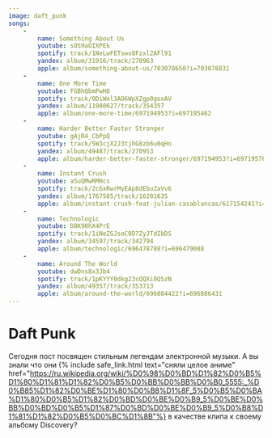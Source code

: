 ```yaml
---
image: daft_punk
songs:
    -
        name: Something About Us
        youtube: sOS9aOIXPEk
        spotify: track/1NeLwFETswx8Fzxl2AFl91
        yandex: album/31916/track/270963
        apple: album/something-about-us/703078650?i=703078831
    -
        name: One More Time
        youtube: FGBhQbmPwH8
        spotify: track/0DiWol3AO6WpXZgp0goxAV
        yandex: album/11980627/track/354357
        apple: album/one-more-time/697194953?i=697195462
    -
        name: Harder Better Faster Stronger
        youtube: gAjR4_CbPpQ
        spotify: track/5W3cjX2J3tjhG8zb6u0qHn
        yandex: album/49487/track/270953
        apple: album/harder-better-faster-stronger/697194953?i=697195787
    -
        name: Instant Crush
        youtube: a5uQMwRMHcs
        spotify: track/2cGxRwrMyEAp8dEbuZaVv6
        yandex: album/1767585/track/16201635
        apple: album/instant-crush-feat-julian-casablancas/617154241?i=617154362
    -
        name: Technologic
        youtube: D8K90hX4PrE
        spotify: track/1iNeZGJsoC0D7ZyJTdIbDS
        yandex: album/34597/track/342794
        apple: album/technologic/696478788?i=696479088
    -
        name: Around The World
        youtube: dwDns8x3Jb4
        spotify: track/1pKYYY0dkg23sQQXi0Q5zN
        yandex: album/49357/track/353713
        apple: album/around-the-world/696884422?i=696886431
---
```

# Daft Punk

Сегодня пост посвящен стильным легендам электронной музыки. А вы знали что они 
{% include safe_link.html text="сняли целое аниме" href="https://ru.wikipedia.org/wiki/%D0%98%D0%BD%D1%82%D0%B5%D1%80%D1%81%D1%82%D0%B5%D0%BB%D0%BB%D0%B0_5555:_%D0%B85%D1%82%D0%BE%D1%80%D0%B8%D1%8F_5%D0%B5%D0%BA%D1%80%D0%B5%D1%82%D0%BD%D0%BE%D0%B9_5%D0%BE%D0%BB%D0%BD%D0%B5%D1%87%D0%BD%D0%BE%D0%B9_5%D0%B8%D1%81%D1%82%D0%B5%D0%BC%D1%8B"%}
в качестве клипа к своему альбому Discovery?